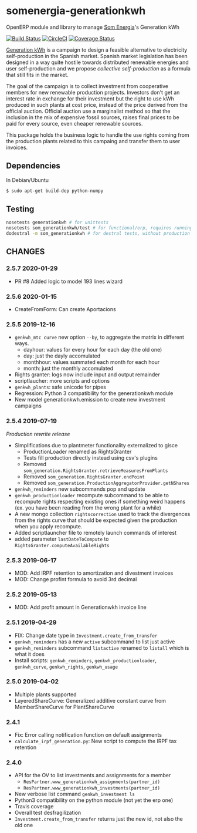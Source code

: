 # somenergia-generationkwh

OpenERP module and library to manage [Som Energia]'s Generation kWh

[![Build Status](https://travis-ci.org/Som-Energia/somenergia-generationkwh.svg?branch=master)](https://travis-ci.org/Som-Energia/somenergia-generationkwh)
[![CircleCI](https://circleci.com/gh/Som-Energia/somenergia-generationkwh.svg?style=svg)](https://circleci.com/gh/Som-Energia/somenergia-generationkwh)
[![Coverage Status](https://coveralls.io/repos/github/Som-Energia/somenergia-generationkwh/badge.svg)](https://coveralls.io/github/Som-Energia/somenergia-generationkwh)

[Generation kWh] is a campaign to design a feasible alternative
to electricity self-production in the Spanish market.
Spanish market legislation has been designed in a way quite
hostile towards distributed renewable energies and user self-production
and we propose _collective self-production_ as a formula that still
fits in the market.

[Generation kWh]:https://generationkwh.org
[Som Energia]:https://somenergia.coop

The goal of the campaign is to collect investment from cooperative members
for new renewable production projects.
Investors don't get an interest rate in exchange for their investment
but the right to use kWh produced in such plants at cost price,
instead of the price derived from the official auction.
Official auction use a marginalist method so that the inclusion
in the mix of expensive fossil sources, raises final prices
to be paid for every source, even cheaper renewable sources.

This package holds the business logic to handle the use rights
coming from the production plants related to this campaing and
transfer them to user invoices.

## Dependencies

In Debian/Ubuntu

```bash
$ sudo apt-get build-dep python-numpy
```

## Testing

```bash
nosetests generationkwh # for unittests
nosetests som_generationkwh/test # for functional/erp, requires running local erp
dodestral -m som_generationkwh # for destral tests, without production database either running local erp
```

[Destral docs]:https://destral.readthedocs.io/en/latest/


## CHANGES

### 2.5.7 2020-01-29

- PR #8 Added logic to model 193 lines wizard

### 2.5.6 2020-01-15

- CreateFromForm: Can create Aportacions

### 2.5.5 2019-12-16

- `genkwh_mtc curve` new option `--by`, to aggregate the matrix in different ways.
	- dayhour: values for every hour for each day (the old one)
	- day: just the dayly accomulated
	- monthhour: values summated each month for each hour
	- month: just the monthly accomulated
- Rights granter: logs now include input and output remainder
- scriptlaucher: more scripts and options
- `genkwh_plants`: safe unicode for pipes
- Regression: Python 3 compatibility for the generationkwh module
- New model generationkwh.emission to create new investment campaigns

### 2.5.4 2019-07-19

_Production rewrite release_

- Simplifications due to plantmeter functionality externalized to gisce
    - ProductionLoader renamed as RightsGranter
    - Tests fill production directly instead using csv's plugins
    - Removed `som_generation.RightsGranter.retrieveMeasuresFromPlants`
    - Removed `som_generation.RightsGranter.endPoint`
    - Removed `som_generation.ProductionAggregatorProvider.getNShares`
- `genkwh_reminders` new subcommands pop and update
- `genkwh_productionloader` recompute subcommand to be able to recompute
  rights respecting existing ones if something weird happens
  (ex. you have been reading from the wrong plant for a while)
- A new mongo collection `rightscorrection` used to track the divergences
  from the rights curve that should be expected given the production
  when you apply recompute.
- Added scriptlauncher file to remotely launch commands of interest
- added parameter `lastDateToCompute` to `RightsGranter.computeAvailableRights`

### 2.5.3 2019-06-17

- MOD: Add IRPF retention to amortization and divestment invoices
- MOD: Change profint formula to avoid 3rd decimal

### 2.5.2 2019-05-13

- MOD: Add profit amount in Generationwkh invoice line

### 2.5.1 2019-04-29

- FIX: Change date type in `Investment.create_from_transfer`
- `genkwh_reminders` has a new `active` subcommand to list just active
- `genkwh_reminders` subcommand `listactive` renamed to `listall` which is what it does
- Install scripts: `genkwh_reminders`, `genkwh_productionloader`, `genkwh_curve`, `genkwh_rights`, `genkwh_usage`

### 2.5.0 2019-04-02

- Multiple plants supported
- LayeredShareCurve: Generalized additive constant curve from MemberShareCurve for PlantShareCurve

### 2.4.1

- Fix: Error calling notification function on default assignments
- `calculate_irpf_generation.py`: New script to compute the IRPF tax retention

### 2.4.0

- API for the OV to list investments and assignments for a member
    - `ResPartner.www_generationkwh_assignments(partner_id)`
    - `ResPartner.www_generationkwh_investments(partner_id)`
- New verbose list command `genkwh_investment ls`
- Python3 compatibility on the python module (not yet the erp one)
- Travis coverage
- Overall test desfragilization
- `Investment.create_from_transfer` returns just the new id, not also the old one






